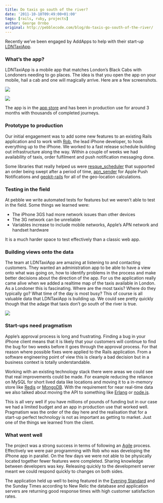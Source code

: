 ```yaml
---
title: Do taxis go south of the river?
date: '2011-10-18T09:49:00+01:00'
tags: [rails, ruby, projects]
author: George Ornbo
original: http://pebblecode.com/blog/do-taxis-go-south-of-the-river/
---
```


Recently we’ve been engaged by AddApps to help with their start-up [LDNTaxiApp](http://www.londontaxiapp.com/).

### What’s the app?

LDNTaxiApp is a mobile app that matches London’s Black Cabs with Londoners needing to go places. The idea is that you open the app on your mobile, hail a cab and one will magically arrive. Here are a few screenshots.

![](https://media.tumblr.com/tumblr_lp3jonAWgW1qz7kgs.jpg)

![](https://media.tumblr.com/tumblr_lp3jpoGH4w1qz7kgs.jpg)

The app is in the [app store](http://itunes.apple.com/gb/app/ldntaxiapp/id427543366) and has been in production use for around 3 months with thousands of completed journeys.

### Prototype to production

Our initial engagement was to add some new features to an existing Rails application and to work with [Rob](http://uk.linkedin.com/pub/robert-redmond/13/6b4/30), the lead iPhone developer, to hook everything up to the iPhone. We worked to a fast release schedule building out infrastructure along the way. Within a couple of weeks we had availability of taxis, order fulfilment and push notification messaging done.

Some libraries that really helped us were [resque_scheduler](https://github.com/bvandenbos/resque-scheduler) that supported an order being swept after a period of time, [apn_sender](https://github.com/kdonovan/apn_sender) for Apple Push Notifications and [geokit-rails](https://github.com/jlecour/geokit-rails) for all of the geo-location calculations.

### Testing in the field

At pebble we write automated tests for features but we weren’t able to test in the field. Some things we learned were:

*   The iPhone 3GS had more network issues than other devices
*   The 3G network can be unreliable
*   Variables increase to include mobile networks, Apple’s APN network and handset hardware

It is a much harder space to test effectively than a classic web app.

### Building views onto the data

The team at LDNTaxiApp are amazing at listening to and contacting customers. They wanted an administration app to be able to have a view onto what was going on, how to identify problems in the process and make better decisions about the direction of the app. For us the application really came alive when we added a realtime map of the taxis available in London. As a Londoner this is fascinating. Where are the most taxis? Where do they typically go? What time of the day is most busy? This of course is all valuable data that LDNTaxiApp is building up. We could see pretty quickly though that the adage that taxis don’t go south of the river is true.

![](https://media.tumblr.com/tumblr_lp3jryw2od1qz7kgs.png)

### Start-ups need pragmatism

Apple’s approval process is long and frustrating. Finding a bug in your iPhone client means that it is likely that your customers will continue to find the bug for two weeks before it goes through the approval process. For that reason where possible fixes were applied to the Rails application. From a software engineering point of view this is clearly a bad decision but in a business context is totally understandable.

Working with an existing technology stack there were areas we could see that real improvements could be made. For example reducing the reliance on MySQL for short lived data like locations and moving it to a in-memory store like [Redis](http://redis.io/) or [MongoDB](http://www.mongodb.org/). With the requirement for near real-time data we also talked about moving the API to something like [Erlang](http://www.erlang.org/) or [node.js](http://nodejs.org/).

This is all very well if you have millions of pounds of funding but in our case we had a limited budget and an app in production use that worked well. Pragmatism was the order of the day here and the realisation that for a start-up perfect technology is not as important as getting to market. Just one of the things we learned from the client.

### What went well

The project was a strong success in terms of following an [Agile](http://en.wikipedia.org/wiki/Agile_software_development) process. Effectively we were pair programming with Rob who was developing the iPhone app in parallel. On the few days we were not able to be physically located together fewer features were completed. Sharing knowledge between developers was key. Releasing quickly to the development server meant we could respond quickly to changes on both sides.

The application held up well to being featured in the [Evening Standard](http://www.thisislondon.co.uk/standard/article-23963594-black-cabs-set-up-iphone-app-to-let-you-know-where-they-are.do) and the Sunday Times according to New Relic the database and application servers are returning good response times with high customer satisfaction rates.
